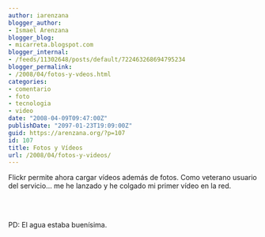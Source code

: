 ```yaml
---
author: iarenzana
blogger_author:
- Ismael Arenzana
blogger_blog:
- micarreta.blogspot.com
blogger_internal:
- /feeds/11302648/posts/default/722463268694795234
blogger_permalink:
- /2008/04/fotos-y-vdeos.html
categories:
- comentario
- foto
- tecnologia
- video
date: "2008-04-09T09:47:00Z"
publishDate: "2097-01-23T19:09:00Z"
guid: https://arenzana.org/?p=107
id: 107
title: Fotos y Vídeos
url: /2008/04/fotos-y-videos/
---
```

Flickr permite ahora cargar vídeos además de fotos. Como veterano usuario del servicio&#8230; me he lanzado y he colgado mi primer vídeo en la red.

<div style="text-align: center;">
  <br /> </p> 
  
  <div style="text-align: center;">
  </div>
  
  <div style="text-align: justify;">
    <br /> PD: El agua estaba buenísima.
  </div>
</div>
